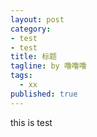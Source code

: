```yaml
---
layout: post
category: 
- test
- test
title: 标题
tagline: by 噜噜噜
tags: 
  - xx
published: true
---
```




<!--more-->



this is test